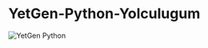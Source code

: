# YetGen-Python-Yolculugum
![YetGen Python](https://yetkingencler.com/wp-content/uploads/2021/12/jump.png)


